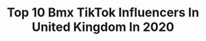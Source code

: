 ---
title: Top 10 Bmx TikTok Influencers In United Kingdom In 2020
description: >-
  Find top bmx TikTok influencers in United Kingdom in 2020. Most popular hashtags: #barspin #bmx #football #stunts.
platform: TikTok
profiles:
  - username: "clonkeybmx"
    fullname: >-
      💥George Stafford💥
    location: "United Kingdom"
    followers: 44428
    engagement: 1605
    commentsToLikes: 0.007181
    id: ck9vdtt5nwbak0j78lt5161ix
    verified: false
    hashtags: "#ridebmx, #love, #ukbmx, #barchallenge"
  - username: "adrenalinealley"
    fullname: >-
      Adrenaline Alley
    location: "United Kingdom"
    followers: 12766
    engagement: 1770
    commentsToLikes: 0.019971
    id: ck9rke67bsilv0j78i6sin7x1
    verified: false
    hashtags: "#easter, #goprouk, #skateboarding, #makeawishfoundation"
  - username: "radfahren.mtb"
    fullname: >-
      Radfahren
    location: "United Kingdom"
    followers: 22605
    engagement: 1401
    commentsToLikes: 0.008526
    id: ck8nfyyqeu2h20j78ad5iq643
    verified: false
    hashtags: "#ramp, #drone, #skatepark, #whip"
  - username: "fouronefourskateparks"
    fullname: >-
      414skateparks
    location: "United Kingdom"
    followers: 5770
    engagement: 1078
    commentsToLikes: 0.003840
    id: ck960m3foj0i90j7883zm9a23
    verified: false
    hashtags: "#scoot, #miniramp, #extreme, #action"
  - username: "tattoo.demon182"
    fullname: >-
      Queen_Biker_Demon182
    location: "United Kingdom"
    followers: 59992
    engagement: 1531
    commentsToLikes: 0.025194
    id: ckan5syojgmt90i7841pdebkf
    verified: false
    hashtags: "#mybestie, #asshol, #react, #avengers"
  - username: "myprotein"
    fullname: >-
      Myprotein
    location: "United Kingdom"
    followers: 150871
    engagement: 1146
    commentsToLikes: 0.020664
    id: ck8ae70w1admr0j781j4rc6e6
    verified: true
    hashtags: "#pushupchallenge, #yogachallenge, #pingpong, #bicepchallenge"
  - username: "escapismist"
    fullname: >-
      Luke Betts
    location: "United Kingdom"
    followers: 6079
    engagement: 478
    commentsToLikes: 0.032571
    id: ck81svswztgws0j78sgm0jxi9
    verified: false
    hashtags: "#drag, #30secondstomars, #drinks, #frisbee"
  - username: "sciroccob"
    fullname: >-
      @sciroccob
    location: "United Kingdom"
    followers: 29383
    engagement: 565
    commentsToLikes: 0.016161
    id: ck9616c7dl8jv0j78g0thxatq
    verified: false
    hashtags: "#bike, #topgear, #nividia, #geforce"
---